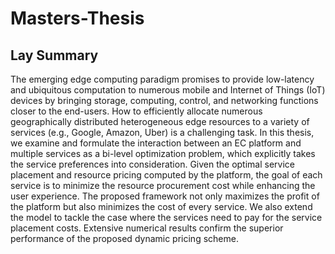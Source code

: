 # Masters-Thesis

## Lay Summary
The emerging edge computing paradigm promises to provide low-latency and ubiquitous computation to numerous mobile and Internet of Things (IoT) devices by bringing storage, computing, control, and networking functions closer to the end-users. How to efficiently allocate numerous geographically distributed heterogeneous edge resources to a variety of services (e.g., Google, Amazon, Uber) is a challenging task. In this thesis, we examine and formulate the interaction between an EC platform and multiple services as a bi-level optimization problem, which explicitly takes the service preferences into consideration. Given the optimal service placement and resource pricing computed by the platform, the goal of each service is to minimize the resource procurement cost while enhancing the user experience. The proposed framework not only maximizes the profit of the platform but also minimizes the cost of every service. We also extend the model to tackle the case where the services need to pay for the service placement costs. Extensive numerical results confirm the superior performance of the proposed dynamic pricing scheme.
